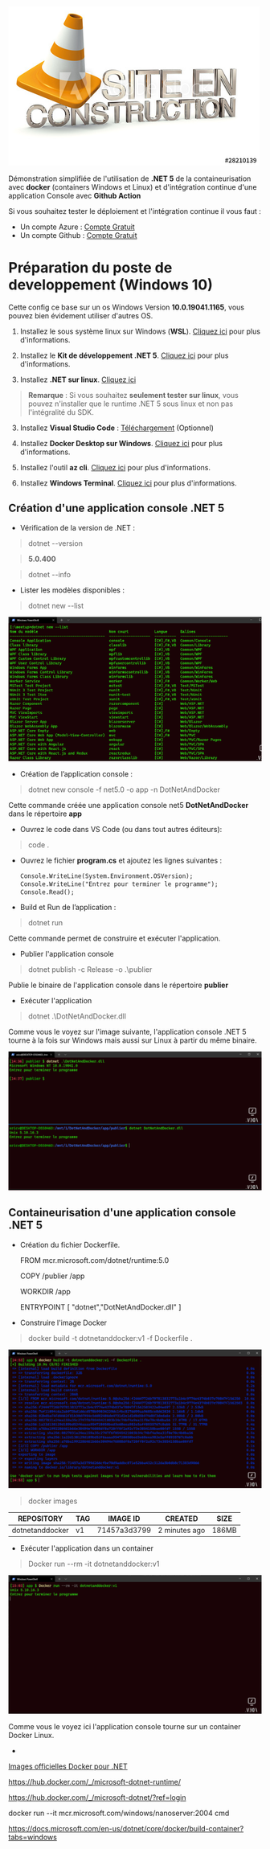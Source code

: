 
![OIP](pictures/OIP.jpg)

Démonstration simplifiée de l'utilisation de **.NET 5** de la containeurisation avec **docker** (containers Windows et Linux) et d'intégration continue d'une application Console avec **Github Action**

Si vous souhaitez tester le déploiement et l'intégration continue il vous faut :

- Un compte Azure : [Compte Gratuit](https://azure.microsoft.com/fr-fr/free/)
- Un compte Github : [Compte Gratuit](https://github.com/)


# Préparation du poste de developpement (Windows 10)

Cette config ce base sur un os Windows Version **10.0.19041.1165**, vous pouvez bien évidement utiliser d'autres OS.

1. Installez le sous système linux sur Windows (**WSL**). [Cliquez ici](https://docs.microsoft.com/fr-fr/windows/wsl/install-win10) pour plus d'informations.

2. Installez le **Kit de développement .NET 5**. [Cliquez ici](https://docs.microsoft.com/fr-fr/dotnet/core/install/windows?tabs=net50) pour plus d'informations.

2. Installez **.NET sur linux**. [Cliquez ici](https://docs.microsoft.com/fr-fr/dotnet/core/install/linux)

> **Remarque** : Si vous souhaitez **seulement tester sur linux**, vous pouvez n'installer que le runtime .NET 5 sous linux et non pas l'intégralité du SDK.
>
3. Installez **Visual Studio Code** : [Téléchargement](https://code.visualstudio.com/) (Optionnel)

4. Installez **Docker Desktop sur Windows**. [Cliquez ici](https://docs.docker.com/desktop/windows/install/) pour plus d'informations.


5. Installez l'outil **az cli**. [Cliquez ici](https://docs.microsoft.com/fr-fr/cli/azure/install-azure-cli-windows?tabs=azure-cli) pour plus d'informations.

6. Installez **Windows Terminal**. [Cliquez ici](https://docs.microsoft.com/fr-fr/windows/terminal/get-started) pour plus d'informations.


## Création d'une application console .NET 5

- Vérification de la version de .NET : 
>dotnet --version 

>**5.0.400**

>dotnet --info


- Lister les modèles disponibles : 
>dotnet new --list

![Modeles](pictures/Modeles.png)

- Création de l’application console :

> dotnet new console -f net5.0 -o app -n DotNetAndDocker

Cette commande créée une application console net5 **DotNetAndDocker** dans le répertoire **app**

- Ouvrez le code dans VS Code (ou dans tout autres éditeurs):

> code  .

- Ouvrez le fichier **program.cs** et ajoutez les lignes suivantes :

    ```CSHARP
    Console.WriteLine(System.Environment.OSVersion);
    Console.WriteLine("Entrez pour terminer le programme");
    Console.Read();
    ```

- Build et Run de l’application :

> dotnet run

Cette commande permet de construire et exécuter l'application.

- Publier l'application console

> dotnet publish -c Release -o .\publier

Publie le binaire de l'application console dans le répertoire **publier**

- Exécuter l'application 

> dotnet .\DotNetAndDocker.dll

Comme vous le voyez sur l'image suivante, l'application console .NET 5 tourne à la fois sur Windows mais aussi sur Linux à partir du même binaire.

![console](pictures/Console.png)
    
## Containeurisation d'une application console .NET 5

- Création du fichier Dockerfile.

    FROM mcr.microsoft.com/dotnet/runtime:5.0

    COPY /publier /app

    WORKDIR /app

    ENTRYPOINT [ "dotnet","DotNetAndDocker.dll" ]

- Construire l'image Docker

>docker build -t dotnetanddocker:v1 -f Dockerfile .

![DockerBuild](./pictures/DockerBuild.png)

>docker images

|REPOSITORY|TAG|IMAGE ID|       CREATED |        SIZE|
|--|--|--|--|--|
|dotnetanddocker |  v1     |   71457a3d3799|   2 minutes ago|   186MB|

- Exécuter l'application dans un container

> Docker run --rm -it dotnetanddocker:v1

![RunContainer](./pictures/RunContainer.png)

Comme vous le voyez ici l'application console tourne sur un container Docker Linux.

- 




[Images officielles Docker pour .NET ](https://docs.microsoft.com/fr-fr/dotnet/architecture/microservices/net-core-net-framework-containers/official-net-docker-images)

https://hub.docker.com/_/microsoft-dotnet-runtime/


https://hub.docker.com/_/microsoft-dotnet/?ref=login

docker run --it mcr.microsoft.com/windows/nanoserver:2004 cmd




https://docs.microsoft.com/en-us/dotnet/core/docker/build-container?tabs=windows